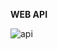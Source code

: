 <b> WEB API </b>



![api](https://user-images.githubusercontent.com/14970377/89175284-d4f93c80-d55d-11ea-8772-1d6d6386daf3.PNG)
